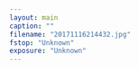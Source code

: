 ```yaml
---
layout: main
caption: ""
filename: "20171116214432.jpg"
fstop: "Unknown"
exposure: "Unknown"
---
```

